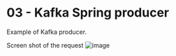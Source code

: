 # 03 - Kafka Spring producer

Example of Kafka producer.

Screen shot of the request
![image](https://github.com/AntonioDiaz/kafka/assets/725743/397637e1-b44f-4a1f-bc77-70289e983d10)

